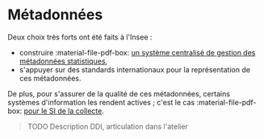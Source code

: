 # Métadonnées

Deux choix très forts ont été faits à l'Insee :

- construire :material-file-pdf-box: [un système centralisé de gestion des métadonnées statistiques](http://krmes.info/data/pdf/ecosysteme-rmes.pdf),
- s'appuyer sur des standards internationaux pour la représentation de ces métadonnées.

De plus, pour s'assurer de la qualité de ces métadonnées, certains systèmes d'information les rendent actives ; c'est le cas :material-file-pdf-box: [pour le SI de la collecte](http://krmes.info/data/pdf/metdonnees-actives-dans-systeme-de-collecte.pdf).

> TODO Description DDI, articulation dans l'atelier